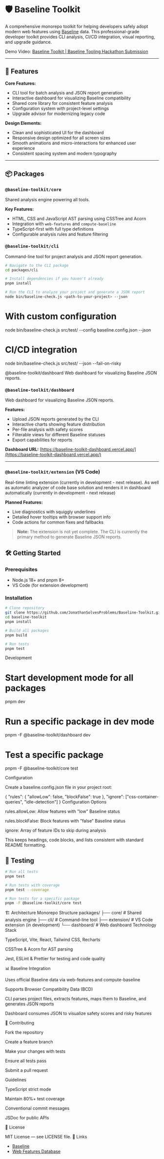 # 🛡️ Baseline Toolkit

A comprehensive monorepo toolkit for helping developers safely adopt modern web features using [Baseline](https://web.dev/baseline/) data. This professional-grade developer toolkit provides CLI analysis, CI/CD integration, visual reporting, and upgrade guidance.

Demo Video: [Baseline Toolkit | Baseline Tooling Hackathon Submission](https://www.youtube.com/watch?v=K_469fAcbE0)

---

## 🚀 Features

**Core Features:**

- CLI tool for batch analysis and JSON report generation
- Interactive dashboard for visualizing Baseline compatibility
- Shared core library for consistent feature analysis
- Configuration system with project-level settings
- Upgrade advisor for modernizing legacy code

**Design Elements:**

- Clean and sophisticated UI for the dashboard
- Responsive design optimized for all screen sizes
- Smooth animations and micro-interactions for enhanced user experience
- Consistent spacing system and modern typography

---

## 📦 Packages

### `@baseline-toolkit/core`

Shared analysis engine powering all tools.

**Key Features:**

- HTML, CSS and JavaScript AST parsing using CSSTree and Acorn
- Integration with `web-features` and `compute-baseline`
- TypeScript-first with full type definitions
- Configurable analysis rules and feature filtering

### `@baseline-toolkit/cli`

Command-line tool for project analysis and JSON report generation.

```bash
# Navigate to the CLI package
cd packages/cli

# Install dependencies if you haven't already
pnpm install

# Run the CLI to analyze your project and generate a JSON report
node bin/baseline-check.js <path-to-your-project> --json
```

# With custom configuration

node bin/baseline-check.js src/test/ --config baseline.config.json --json

# CI/CD integration

node bin/baseline-check.js src/test/ --json --fail-on-risky

@baseline-toolkit/dashboard
Web dashboard for visualizing Baseline JSON reports.

### `@baseline-toolkit/dashboard`

Web dashboard for visualizing Baseline JSON reports.

**Features:**

- Upload JSON reports generated by the CLI
- Interactive charts showing feature distribution
- Per-file analysis with safety scores
- Filterable views for different Baseline statuses
- Export capabilities for reports

**Dashboard URL:** [https://baseline-toolkit-dashboard.vercel.app/](https://baseline-toolkit-dashboard.vercel.app/)

---

### `@baseline-toolkit/extension` (VS Code)

Real-time linting extension (currently in development - next release).
As well as automatic analyzer of code base solution and renders it in dashboard automatically (currently in development - next release)

**Planned Features:**

- Live diagnostics with squiggly underlines
- Detailed hover tooltips with browser support info
- Code actions for common fixes and fallbacks

> **Note:** The extension is not yet complete. The CLI is currently the primary method to generate Baseline JSON reports.

## 🛠️ Getting Started

### Prerequisites

- Node.js 18+ and pnpm 8+
- VS Code (for extension development)

### Installation

```bash
# Clone repository
git clone https://github.com/JonathanSolvesProblems/Baseline-Toolkit.git
cd baseline-toolkit
pnpm install

# Build all packages
pnpm build

# Run tests
pnpm test
```

Development

# Start development mode for all packages

pnpm dev

# Run a specific package in dev mode

pnpm -F @baseline-toolkit/dashboard dev

# Test a specific package

pnpm -F @baseline-toolkit/core test

Configuration

Create a baseline.config.json file in your project root:

{
"rules": {
"allowLow": false,
"blockFalse": true
},
"ignore": ["css-container-queries", "idle-detection"]
}
Configuration Options

rules.allowLow: Allow features with "low" Baseline status

rules.blockFalse: Block features with "false" Baseline status

ignore: Array of feature IDs to skip during analysis

This keeps headings, code blocks, and lists consistent with standard README formatting.

## 🧪 Testing

```bash
# Run all tests
pnpm test

# Run tests with coverage
pnpm test --coverage

# Run tests for a specific package
pnpm -F @baseline-toolkit/core test
```

🏗️ Architecture
Monorepo Structure
packages/
├── core/ # Shared analysis engine
├── cli/ # Command-line tool
├── extension/ # VS Code extension (in development)
└── dashboard/ # Web dashboard
Technology Stack

TypeScript, Vite, React, Tailwind CSS, Recharts

CSSTree & Acorn for AST parsing

Jest, ESLint & Prettier for testing and code quality

📊 Baseline Integration

Uses official Baseline data via web-features and compute-baseline

Supports Browser Compatibility Data (BCD)

CLI parses project files, extracts features, maps them to Baseline, and generates JSON reports

Dashboard consumes JSON to visualize safety scores and risky features

🤝 Contributing

Fork the repository

Create a feature branch

Make your changes with tests

Ensure all tests pass

Submit a pull request

Guidelines

TypeScript strict mode

Maintain 80%+ test coverage

Conventional commit messages

JSDoc for public APIs

📄 License

MIT License — see LICENSE file.
🔗 Links

- [Baseline](https://web.dev/baseline/)
- [Web Features Database](https://github.com/web-platform-dx/web-features)
